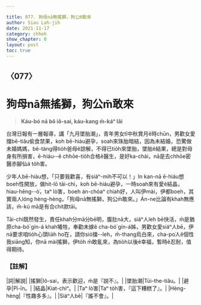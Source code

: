 ```yaml
---

title: 077. 狗母nā無搖獅，狗公m̄敢來
author: Siau Lah-jih
date: 2021-11-17
category: chheh
show_chapter: 0
layout: post
toc: true
---
```

  
## 〈077〉
# 狗母nā無搖獅，狗公m̄敢來
>**Káu-bó nā bô iô-sai, káu-kang m̄-káⁿ lâi**

台灣日報有一層報導，講「九月墜胎潮」，青年男女tī中秋賞月ê時chūn，男歡女愛擋bē-tiâu偷食禁果，koh bē-hiáu避孕，soah來珠胎暗結，因為未結婚，恐驚做未婚媽媽，bē-tàng得tio̍h爸母ê諒解，不得已tio̍h來墜胎，墜胎ê結果，總是對母身有所損害，ē-hiáu--ê chhōe-tio̍h合格ê醫生，是好ka-chài，nā是去chhōe密醫赤腳仙á to̍h害。

少年人bē-hiáu想，「只要我歡喜，有siáⁿ-mih不可以！」In kan-nā ē-hiáu想boeh性開放，做hit-lō tāi-chì，koh bē-hiáu避孕，一時soah來有愛ê結晶，hiau-hēng--ò͘，taⁿ lò͘害，boeh án-chóaⁿ chiah好，人叫伊mài，伊都boeh，其實兩人lóng hèng-hèng，「狗母nā無搖獅，狗公m̄敢來。」Án-ne比論有khah無應該，m̄-kú mā是有合chit款tāi。

Tāi-chì既然發生，責任khah分mā分bē明，腹肚nā大，siáⁿ人leh bē快活，m̄是猶原cha-bó͘ gín-á khah犧牲，奉勸未嫁ê cha-bó͘ gín-á姊，男歡女愛siáⁿ人bē，伊nā要求咱tio̍h心頭lia̍h ho͘在，請你sió擋--leh，m̄-thang烏白來，cha-po͘人ê個性我siāng知，你nā mài搖獅，伊to̍h m̄敢亂來，為tio̍h以後ê幸福，暫時ê忍耐，值得期待。


### 【註解】

|詞|解說|
|搖獅|Iô-sai，表示歡迎，m̄是『說不』。|
|墜胎潮|Tūi-the-tiâu。|
|避孕|Pī-īn。|
|結晶|Kiat-chiⁿ。|
|Taⁿ lò͘害|Taⁿ to̍h害，『這下糟糕了』。|
|Hèng-hèng|『性趣多多』。|
|Siáⁿ人bē|『誰不會』。|

